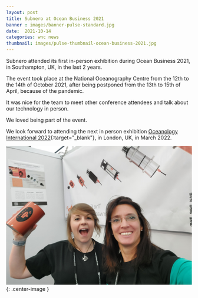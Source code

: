 ```yaml
---
layout: post
title: Subnero at Ocean Business 2021
banner : images/banner-pulse-standard.jpg
date:  2021-10-14
categories: wnc news
thumbnail: images/pulse-thumbnail-ocean-business-2021.jpg
---
```


Subnero attended its first in-person exhibition during Ocean Business 2021, in Southampton, UK, in the last 2 years.

The event took place at the National Oceanography Centre from the 12th to the 14th of October 2021, after being postponed from the 13th to 15th of April, because of the pandemic.

It was nice for the team to meet other conference attendees and talk about our technology in person.

We loved being part of the event.

We look forward to attending the next in person exhibition [Oceanology International 2022](https://www.oceanologyinternational.com/london/en-gb.html){:target="_blank"}, in London, UK, in March 2022.

![](/images/pulse-ocean-business-2021.jpg){: .center-image  }
